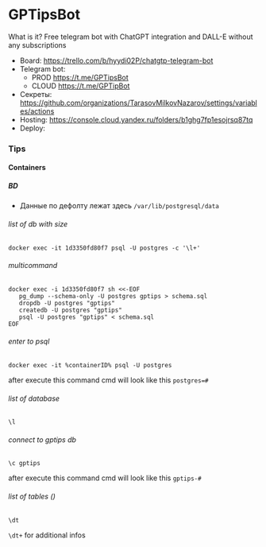 # GPTipsBot

What is it?
Free telegram bot with ChatGPT integration and DALL-E without any subscriptions

* Board: https://trello.com/b/hyydi02P/chatgtp-telegram-bot
* Telegram bot:
  * PROD https://t.me/GPTipsBot
  * CLOUD https://t.me/GPTipBot
* Секреты: https://github.com/organizations/TarasovMilkovNazarov/settings/variables/actions
* Hosting: https://console.cloud.yandex.ru/folders/b1ghg7fp1esojrsq87tq
* Deploy:

### Tips
#### Containers
##### BD
* Данные по дефолту лежат здесь `/var/lib/postgresql/data`
###### list of db with size
```
docker exec -it 1d3350fd80f7 psql -U postgres -c '\l+'
```
###### multicommand
```
docker exec -i 1d3350fd80f7 sh <<-EOF
   pg_dump --schema-only -U postgres gptips > schema.sql
   dropdb -U postgres "gptips"
   createdb -U postgres "gptips"
   psql -U postgres "gptips" < schema.sql
EOF
```
###### enter to psql
```
docker exec -it %containerID% psql -U postgres
```
after execute this command cmd will look like this `postgres=#`
###### list of database
```
\l
```
###### connect to gptips db
```
\c gptips
```
after execute this command cmd will look like this `gptips-#`
###### list of tables ()
```
\dt
```
`\dt+` for additional infos